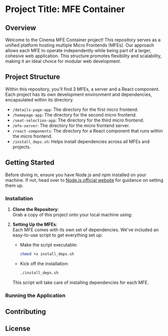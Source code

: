 
# Project Title: MFE Container

## Overview

Welcome to the Cinema MFE Container project! This repository serves as a unified platform hosting multiple Micro Frontends (MFEs). Our approach allows each MFE to operate independently while being part of a larger, cohesive web application. This structure promotes flexibility and scalability, making it an ideal choice for modular web development.

## Project Structure

Within this repository, you'll find 3 MFEs, a server and a React component. Each project has its own development environment and dependencies, encapsulated within its directory.

- `/details-page-app`: The directory for the first micro frontend.
- `/homepage-app`: The directory for the second micro frontend.
- `/seat-selection-app`: The directory for the third micro frontend.
- `/mfe-server`: The directory for the micro frontend server.
- `/react-components`: The directory for a React component that runs within the micro frontend.
- `/install_deps.sh`: Helps install dependencies across all MFEs and projects.

## Getting Started

Before diving in, ensure you have Node.js and npm installed on your machine. If not, head over to [Node.js official website](https://nodejs.org/) for guidance on setting them up.

### Installation

1. **Clone the Repository**:  
   Grab a copy of this project onto your local machine using:

2. **Setting Up the MFEs**:  
   Each MFE comes with its own set of dependencies. We've included an easy-to-use script to get everything set up:
   - Make the script executable:
     ```bash
     chmod +x install_deps.sh
     ```
   - Kick off the installation:
     ```bash
     ./install_deps.sh
     ```
   This script will take care of installing dependencies for each MFE.

### Running the Application


## Contributing


## License
